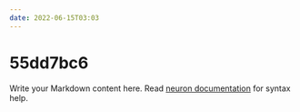 ```yaml
---
date: 2022-06-15T03:03
---
```


# 55dd7bc6

Write your Markdown content here. Read [neuron documentation](https://neuron.zettel.page/2011404.html) for syntax help.

